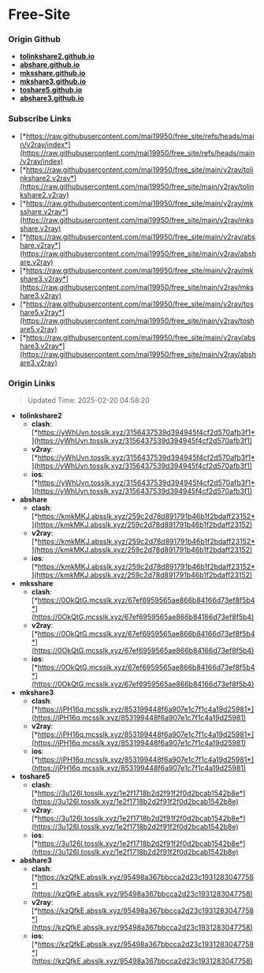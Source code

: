 # Free-Site

### Origin Github

- [**tolinkshare2.github.io**](https://github.com/tolinkshare2/tolinkshare2.github.io)
- [**abshare.github.io**](https://github.com/abshare/abshare.github.io)
- [**mksshare.github.io**](https://github.com/mksshare/mksshare.github.io)
- [**mkshare3.github.io**](https://github.com/mkshare3/mkshare3.github.io)
- [**toshare5.github.io**](https://github.com/toshare5/toshare5.github.io)
- [**abshare3.github.io**](https://github.com/abshare3/abshare3.github.io)

### Subscribe Links

- [*https://raw.githubusercontent.com/mai19950/free_site/refs/heads/main/v2ray/index*](https://raw.githubusercontent.com/mai19950/free_site/refs/heads/main/v2ray/index)
- [*https://raw.githubusercontent.com/mai19950/free_site/main/v2ray/tolinkshare2.v2ray*](https://raw.githubusercontent.com/mai19950/free_site/main/v2ray/tolinkshare2.v2ray)
- [*https://raw.githubusercontent.com/mai19950/free_site/main/v2ray/mksshare.v2ray*](https://raw.githubusercontent.com/mai19950/free_site/main/v2ray/mksshare.v2ray)
- [*https://raw.githubusercontent.com/mai19950/free_site/main/v2ray/abshare.v2ray*](https://raw.githubusercontent.com/mai19950/free_site/main/v2ray/abshare.v2ray)
- [*https://raw.githubusercontent.com/mai19950/free_site/main/v2ray/mkshare3.v2ray*](https://raw.githubusercontent.com/mai19950/free_site/main/v2ray/mkshare3.v2ray)
- [*https://raw.githubusercontent.com/mai19950/free_site/main/v2ray/toshare5.v2ray*](https://raw.githubusercontent.com/mai19950/free_site/main/v2ray/toshare5.v2ray)
- [*https://raw.githubusercontent.com/mai19950/free_site/main/v2ray/abshare3.v2ray*](https://raw.githubusercontent.com/mai19950/free_site/main/v2ray/abshare3.v2ray)

### Origin Links

> Updated Time: 2025-02-20 04:58:20

- **tolinkshare2**
  - **clash**: [*https://yWhUvn.tosslk.xyz/3156437539d394945f4cf2d570afb3f1*](https://yWhUvn.tosslk.xyz/3156437539d394945f4cf2d570afb3f1)
  - **v2ray**: [*https://yWhUvn.tosslk.xyz/3156437539d394945f4cf2d570afb3f1*](https://yWhUvn.tosslk.xyz/3156437539d394945f4cf2d570afb3f1)
  - **ios**: [*https://yWhUvn.tosslk.xyz/3156437539d394945f4cf2d570afb3f1*](https://yWhUvn.tosslk.xyz/3156437539d394945f4cf2d570afb3f1)
- **abshare**
  - **clash**: [*https://kmkMKJ.absslk.xyz/259c2d78d891791b46b1f2bdaff23152*](https://kmkMKJ.absslk.xyz/259c2d78d891791b46b1f2bdaff23152)
  - **v2ray**: [*https://kmkMKJ.absslk.xyz/259c2d78d891791b46b1f2bdaff23152*](https://kmkMKJ.absslk.xyz/259c2d78d891791b46b1f2bdaff23152)
  - **ios**: [*https://kmkMKJ.absslk.xyz/259c2d78d891791b46b1f2bdaff23152*](https://kmkMKJ.absslk.xyz/259c2d78d891791b46b1f2bdaff23152)
- **mksshare**
  - **clash**: [*https://0OkQtG.mcsslk.xyz/67ef6959565ae866b84166d73ef8f5b4*](https://0OkQtG.mcsslk.xyz/67ef6959565ae866b84166d73ef8f5b4)
  - **v2ray**: [*https://0OkQtG.mcsslk.xyz/67ef6959565ae866b84166d73ef8f5b4*](https://0OkQtG.mcsslk.xyz/67ef6959565ae866b84166d73ef8f5b4)
  - **ios**: [*https://0OkQtG.mcsslk.xyz/67ef6959565ae866b84166d73ef8f5b4*](https://0OkQtG.mcsslk.xyz/67ef6959565ae866b84166d73ef8f5b4)
- **mkshare3**
  - **clash**: [*https://jPH16q.mcsslk.xyz/853199448f6a907e1c7f1c4a19d25981*](https://jPH16q.mcsslk.xyz/853199448f6a907e1c7f1c4a19d25981)
  - **v2ray**: [*https://jPH16q.mcsslk.xyz/853199448f6a907e1c7f1c4a19d25981*](https://jPH16q.mcsslk.xyz/853199448f6a907e1c7f1c4a19d25981)
  - **ios**: [*https://jPH16q.mcsslk.xyz/853199448f6a907e1c7f1c4a19d25981*](https://jPH16q.mcsslk.xyz/853199448f6a907e1c7f1c4a19d25981)
- **toshare5**
  - **clash**: [*https://3u126l.tosslk.xyz/1e2f1718b2d2f91f2f0d2bcab1542b8e*](https://3u126l.tosslk.xyz/1e2f1718b2d2f91f2f0d2bcab1542b8e)
  - **v2ray**: [*https://3u126l.tosslk.xyz/1e2f1718b2d2f91f2f0d2bcab1542b8e*](https://3u126l.tosslk.xyz/1e2f1718b2d2f91f2f0d2bcab1542b8e)
  - **ios**: [*https://3u126l.tosslk.xyz/1e2f1718b2d2f91f2f0d2bcab1542b8e*](https://3u126l.tosslk.xyz/1e2f1718b2d2f91f2f0d2bcab1542b8e)
- **abshare3**
  - **clash**: [*https://kzQfkE.absslk.xyz/95498a367bbcca2d23c1931283047758*](https://kzQfkE.absslk.xyz/95498a367bbcca2d23c1931283047758)
  - **v2ray**: [*https://kzQfkE.absslk.xyz/95498a367bbcca2d23c1931283047758*](https://kzQfkE.absslk.xyz/95498a367bbcca2d23c1931283047758)
  - **ios**: [*https://kzQfkE.absslk.xyz/95498a367bbcca2d23c1931283047758*](https://kzQfkE.absslk.xyz/95498a367bbcca2d23c1931283047758)

